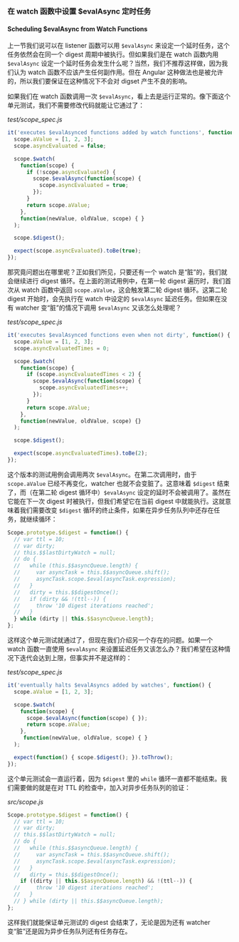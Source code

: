 ### 在 watch 函数中设置 $evalAsync 定时任务
#### Scheduling $evalAsync from Watch Functions

上一节我们说可以在 listener 函数可以用 `$evalAsync` 来设定一个延时任务，这个任务依然会在同一个 digest 周期中被执行。但如果我们是在 watch 函数内用 `$evalAsync` 设定一个延时任务会发生什么呢？当然，我们不推荐这样做，因为我们认为 watch 函数不应该产生任何副作用。但在 Angular 这种做法也是被允许的，所以我们要保证在这种情况下不会对 digset 产生不良的影响。

如果我们在 watch 函数调用一次 `$evalAsync`，看上去是运行正常的。像下面这个单元测试，我们不需要修改代码就能让它通过了：

_test/scope\_spec.js_

```js
it('executes $evalAsynced functions added by watch functions', function() {
  scope.aValue = [1, 2, 3];
  scope.asyncEvaluated = false;

  scope.$watch(
    function(scope) {
      if (!scope.asyncEvaluated) {
        scope.$evalAsync(function(scope) {
          scope.asyncEvaluated = true;
        });
      }
      return scope.aValue;
    },
    function(newValue, oldValue, scope) { }
  );

  scope.$digest();

  expect(scope.asyncEvaluated).toBe(true);
});
```

那究竟问题出在哪里呢？正如我们所见，只要还有一个 watch 是“脏”的，我们就会继续进行 digest 循环。在上面的测试用例中，在第一轮 digest 遍历时，我们首次从 watch 函数中返回 `scope.aValue`，这会触发第二轮 digest 循环。这第二轮 digest 开始时，会先执行在 watch 中设定的 `$evalAsync` 延迟任务。但如果在没有 watcher 变“脏”的情况下调用 `$evalAsync` 又该怎么处理呢？

_test/scope\_spec.js_

```js
it('executes $evalAsynced functions even when not dirty', function() {
  scope.aValue = [1, 2, 3];
  scope.asyncEvaluatedTimes = 0;

  scope.$watch(
    function(scope) {
      if (scope.asyncEvaluatedTimes < 2) {
        scope.$evalAsync(function(scope) {
          scope.asyncEvaluatedTimes++;
        });
      }
      return scope.aValue;
    },
    function(newValue, oldValue, scope) {}
  );

  scope.$digest();

  expect(scope.asyncEvaluatedTimes).toBe(2);
});
```

这个版本的测试用例会调用两次 `$evalAsync`。在第二次调用时，由于 `scope.aValue` 已经不再变化，watcher 也就不会变脏了。这意味着 `$digest` 结束了，而（在第二轮 digest 循环中）`$evalAsync` 设定的延时不会被调用了。虽然在它能在下一次 digest 时被执行，但我们希望它在当前 digest 中就能执行。这就意味着我们需要改变 `$digest` 循环的终止条件，如果在异步任务队列中还存在任务，就继续循环：

```js
Scope.prototype.$digest = function() {
  // var ttl = 10;
  // var dirty;
  // this.$$lastDirtyWatch = null;
  // do {
  //   while (this.$$asyncQueue.length) {
  //     var asyncTask = this.$$asyncQueue.shift();
  //     asyncTask.scope.$eval(asyncTask.expression);
  //   }
  //   dirty = this.$$digestOnce();
  //   if (dirty && !(ttl--)) {
  //     throw '10 digest iterations reached';
  //   }
  } while (dirty || this.$$asyncQueue.length);
};
```

这样这个单元测试就通过了，但现在我们介绍另一个存在的问题。如果一个 watch 函数一直使用 `$evalAsync` 来设置延迟任务又该怎么办？我们希望在这种情况下迭代会达到上限，但事实并不是这样的：

_test/scope\_spec.js_

```js
it('eventually halts $evalAsyncs added by watches', function() {
  scope.aValue = [1, 2, 3];

  scope.$watch(
    function(scope) {
      scope.$evalAsync(function(scope) { });
      return scope.aValue;
    },
     function(newValue, oldValue, scope) { }
  );

  expect(function() { scope.$digest(); }).toThrow();
});
```

这个单元测试会一直运行着，因为 `$digest` 里的 `while` 循环一直都不能结束。我们需要做的就是在对 TTL 的检查中，加入对异步任务队列的验证：

_src/scope.js_

```js
Scope.prototype.$digest = function() {
  // var ttl = 10;
  // var dirty;
  // this.$$lastDirtyWatch = null;
  // do {
  //   while (this.$$asyncQueue.length) {
  //     var asyncTask = this.$$asyncQueue.shift();
  //     asyncTask.scope.$eval(asyncTask.expression);
  //   }
  //   dirty = this.$$digestOnce();
    if ((dirty || this.$$asyncQueue.length) && !(ttl--)) {
  //     throw '10 digest iterations reached';
  //   }
  // } while (dirty || this.$$asyncQueue.length);
};
```

这样我们就能保证单元测试的 digest 会结束了，无论是因为还有 watcher 变“脏”还是因为异步任务队列还有任务存在。

